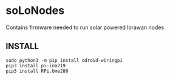 # soLoNodes
Contains firmware needed to run solar powered lorawan nodes

## INSTALL 
```
sudo python3 -m pip install odroid-wiringpi
pip3 install pi-ina219
pip3 install RPi.bme280
```
